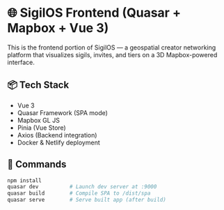# 🌐 SigilOS Frontend (Quasar + Mapbox + Vue 3)

This is the frontend portion of SigilOS — a geospatial creator networking platform that visualizes sigils, invites, and tiers on a 3D Mapbox-powered interface.

## 📦 Tech Stack

- Vue 3
- Quasar Framework (SPA mode)
- Mapbox GL JS
- Pinia (Vue Store)
- Axios (Backend integration)
- Docker & Netlify deployment

## 🚀 Commands

```bash
npm install
quasar dev          # Launch dev server at :9000
quasar build        # Compile SPA to /dist/spa
quasar serve        # Serve built app (after build)
